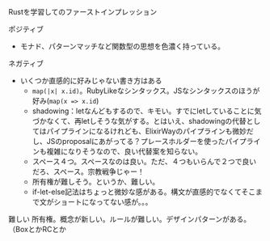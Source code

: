 Rustを学習してのファーストインプレッション

ポジティブ
- モナド、パターンマッチなど関数型の思想を色濃く持っている。


ネガティブ
- いくつか直感的に好みじゃない書き方はある
  - `map(|x| x.id)`。RubyLikeなシンタックス。JSなシンタックスのほうが好み(`map(x => x.id`)
  - shadowing：letなんどもするので、キモい。すでにletしていることに気づかなくて、再letしそうな気がする。とはいえ、shadowingの代替としてはパイプラインになるけれども、ElixirWayのパイプラインも微妙だし、JSのproposalにあがってる？プレースホルダーを使ったパイプラインも複雑になりそうなので、良い代替案を知らない。
  - スペース４つ。スペースなのは良い。ただ、４つもいらんで２つで良いだろ、スペース。宗教戦争じゃー！
  - 所有権が難しそう。というか、難しい。
  - if-let-else記法はちょっと微妙な感がある。構文が直感的でなくてそこまで文がショートになってない感が。。。


難しい
所有権。概念が新しい。ルールが難しい。デザインパターンがある。（BoxとかRCとか
